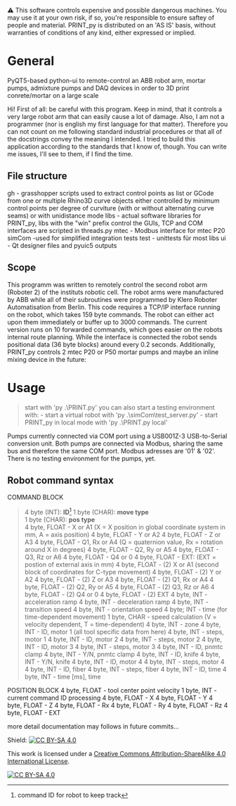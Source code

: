 :warning: This software controls expensive and possible dangerous machines. You may use it at your own risk, if so, you're responsible to ensure saftey of people and material. PRINT_py is distributed on an 'AS IS' basis, without warranties of conditions of any kind, either expressed or implied.


# General

PyQT5-based python-ui to remote-control an ABB robot arm, mortar pumps,
admixture pumps and DAQ devices in order to 3D print conrete/mortar
on a large scale

Hi! First of all: be careful with this program. Keep in mind, that it 
controls a very large robot arm that can easily cause a lot of damage. 
Also, I am not a programmer (nor is english my first language for that
matter). Therefore you can not count on me following standard industrial
procedures or that all of the docstrings convey the meaning I intended.
I tried to build this application according to the standards that I know
of, though. You can write me issues, I'll see to them, if I find the time.

## File structure
gh -    grasshopper scripts used to extract control points as list or
        GCode from one or multiple Rhino3D curve objects either controlled
        by minimum control points per degree of curviture (with or without
        alternating curve seams) or with unidistance mode
libs -  actual software libraries for PRINT_py, libs with the "win" prefix
        control the GUIs, TCP and COM interfaces are scripted in
        threads.py
mtec -  Modbus interface for mtec P20
simCom -used for simplified integration tests 
test -  unittests für most libs
ui -    Qt designer files and pyuic5 outputs

## Scope
This programm was written to remotely control the second robot arm
(Roboter 2) of the instituts robotic cell. The robot arms were
manufactured by ABB while all of their subroutines were programmed by
Klero Roboter Automatisation from Berlin. This code requires a TCP/IP
interface running on the robot, which takes 159 byte commands. The robot
can either act upon them immediately or buffer up to 3000 commands. The
current version runs on 10 forwarded commands, which goes easier on the
robots internal route planning. While the interface is connected the robot
sends positional data (36 byte blocks) around every 0.2 seconds. Additionally,
PRINT_py controls 2 mtec P20 or P50 mortar pumps and maybe an inline mixing
device in the future:

# Usage

> start with 'py .\PRINT.py'
> you can also start a testing environment with:
>       - start a virtual robot with 'py .\simCom\test_server.py'
>       - start PRINT_py in local mode with 'py .\PRINT.py local'

Pumps currently connected via COM port using a USB001Z-3 USB-to-Serial
conversion unit. Both pumps are connected via Modbus, sharing the same bus
and therefore the same COM port. Modbus adresses are '01' & '02'. There is 
no testing environment for the pumps, yet.

## Robot command syntax 

COMMAND BLOCK
>4 byte (INT):  **ID**[^1]
>1 byte (CHAR): **move type**      
>1 byte (CHAR): **pos type**    
4 byte, FLOAT - X or A1             (X = X position in global coordinate
                                        system in mm, A = axis position)
4 byte, FLOAT - Y or A2
4 byte, FLOAT - Z or A3
4 byte, FLOAT - Q1, Rx or A4        (Q = quaternion value,
                                        Rx = rotation around X in degrees)
4 byte, FLOAT - Q2, Ry or A5
4 byte, FLOAT - Q3, Rz or A6
4 byte, FLOAT - Q4 or 0
4 byte, FLOAT - EXT:                (EXT = postion of external axis in mm)
4 byte, FLOAT - (2) X or A1         (second block of coordinates for
                                        C-type movement)
4 byte, FLOAT - (2) Y or A2
4 byte, FLOAT - (2) Z or A3
4 byte, FLOAT - (2) Q1, Rx or A4
4 byte, FLOAT - (2) Q2, Ry or A5
4 byte, FLOAT - (2) Q3, Rz or A6
4 byte, FLOAT - (2) Q4 or 0
4 byte, FLOAT - (2) EXT
4 byte, INT -   acceleration ramp
4 byte, INT -   deceleration ramp
4 byte, INT -   transition speed
4 byte, INT -   orientation speed
4 byte; INT -   time                (for time-dependent movement)
1 byte, CHAR -  speed calculation   (V = velocity dependent,
                                        T = time-dependent)
4 byte, INT -   zone
4 byte, INT -   ID, motor 1         (all tool specific data from here)
4 byte, INT -   steps, motor 1
4 byte, INT -   ID, motor 2
4 byte, INT -   steps, motor 2
4 byte, INT -   ID, motor 3
4 byte, INT -   steps, motor 3
4 byte, INT -   ID, pnmtc clamp
4 byte, INT -   Y/N, pnmtc clamp
4 byte, INT -   ID, knife
4 byte, INT -   Y/N, knife
4 byte, INT -   ID, motor 4
4 byte, INT -   steps, motor 4
4 byte, INT -   ID, fiber
4 byte, INT -   steps, fiber
4 byte, INT -   ID, time
4 byte, INT -   time [ms], time

[^1]: command ID for robot to keep track
[^2]: use: L (linear movement), J (joint movement), C (circular movement)
[^3]: use: E (rotation in Euler angles), Q (rotation as quaternion), A (pass 6 axis values)


POSITION BLOCK
4 byte, FLOAT - tool center point velocity
1 byte, INT -   current command ID processing
4 byte, FLOAT - X
4 byte, FLOAT - Y
4 byte, FLOAT - Z
4 byte, FLOAT - Rx
4 byte, FLOAT - Ry
4 byte, FLOAT - Rz
4 byte, FLOAT - EXT

more detail documentation may follows in future commits...


Shield: [![CC BY-SA 4.0][cc-by-sa-shield]][cc-by-sa]

This work is licensed under a
[Creative Commons Attribution-ShareAlike 4.0 International License][cc-by-sa].

[![CC BY-SA 4.0][cc-by-sa-image]][cc-by-sa]

[cc-by-sa]: http://creativecommons.org/licenses/by-sa/4.0/
[cc-by-sa-image]: https://licensebuttons.net/l/by-sa/4.0/88x31.png
[cc-by-sa-shield]: https://img.shields.io/badge/License-CC%20BY--SA%204.0-lightgrey.svg
